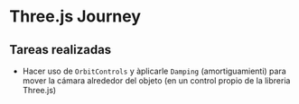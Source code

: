 # Three.js Journey

## Tareas realizadas

- Hacer uso de `OrbitControls` y àplicarle `Damping` (amortiguamienti) para mover la cámara alrededor del objeto (en un control propio de la libreria Three.js)
